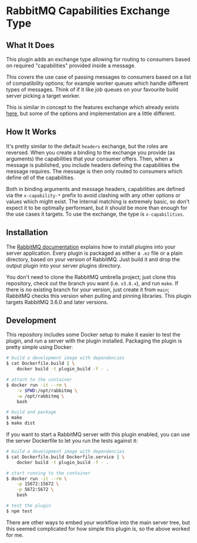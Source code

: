 # RabbitMQ Capabilities Exchange Type

## What It Does

This plugin adds an exchange type allowing for routing to consumers
based on required "capabilities" provided inside a message.

This covers the use case of passing messages to consumers based on
a list of compatibility options; for example worker queues which
handle different types of messages. Think of if it like job queues
on your favourite build server picking a target worker.

This is similar in concept to the features exchange which already
exists [here](https://github.com/senseysensor/rabbitmq-x-features-exchange),
but some of the options and implementation are a little different.

## How It Works

It's pretty similar to the default `headers` exchange, but the roles
are reversed. When you create a binding to the exchange you provide
(as arguments) the capabilities that your consumer offers. Then, when
a message is published, you include headers defining the capabilities
the message requires. The message is then only routed to consumers which
define *all* of the capabilities.

Both in binding arguments and message headers, capabilities are defined
via the `x-capability-*` prefix to avoid clashing with any other options
or values which might exist. The internal matching is extremely basic, so
don't expect it to be optimally performant, but it should be more than
enough for the use cases it targets. To use the exchange, the type is
`x-capabilities`.

## Installation

The [RabbitMQ documentation](https://www.rabbitmq.com/installing-plugins.html)
explains how to install plugins into your server application. Every plugin is
packaged as either a `.ez` file or a plain directory, based on your version
of RabbitMQ. Just build it and drop the output plugin into your server plugins
directory.

You don't need to clone the RabbitMQ umbrella project; just clone
this repository, check out the branch you want (i.e. `v3.8.x`), and run `make`.
If there is no existing branch for your version, just create it from `main`;
RabbitMQ checks this version when pulling and pinning libraries. This plugin
targets RabbitMQ 3.6.0 and later versions.

## Development

This repository includes some Docker setup to make it easier to test the plugin,
and run a server with the plugin installed. Packaging the plugin is pretty simple
using Docker:

```bash
# build a development image with dependencies
$ cat Dockerfile.build | \
    docker build -t plugin_build -f - .

# attach to the container
$ docker run -it --rm \
    -v $PWD:/opt/rabbitmq \
    -w /opt/rabbitmq \
    bash

# build and package
$ make
$ make dist
```

If you want to start a RabbitMQ server with this plugin enabled, you can use
the server Dockerfile to let you run the tests against it:

```bash
# build a development image with dependencies
$ cat Dockerfile.build Dockerfile.service | \
    docker build -t plugin_build -f - .

# start running to the container
$ docker run -it --rm \
    -p 15672:15672 \
    -p 5672:5672 \
    bash

# test the plugin
$ npm test
```

There are other ways to embed your workflow into the main server tree, but this
seemed complicated for how simple this plugin is, so the above worked for me.
